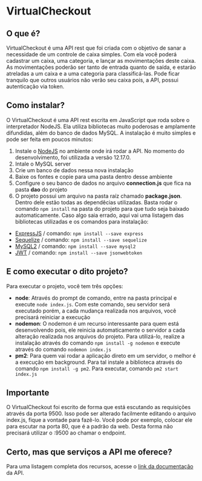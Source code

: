 # VirtualCheckout
## O que é?
VirtualCheckout é uma API rest que foi criada com o objetivo de sanar a necessidade de um controle de caixa simples.
Com ela você poderá cadastrar um caixa, uma categoria, e lançar as movimentações deste caixa.
As movimentações poderão ser tanto de entrada quanto de saída, e estarão atreladas a um caixa e a uma categoria para classificá-las.
Pode ficar tranquilo que outros usuários não verão seu caixa pois, a API, possui autenticação via token.
## Como instalar?
O VirtualCheckout é uma API rest escrita em JavaScript que roda sobre o interpretador NodeJS.
Ela utiliza bibliotecas muito poderosas e amplamente difundidas, além do banco de dados MySQL.
A instalação é muito simples e pode ser feita em poucos minutos:
1. Instale o [NodeJS](https://nodejs.org/en/) no ambiente onde irá rodar a API. No momento do desenvolvimento, foi utilizada a versão 12.17.0.
2. Intale o MySQL server
3. Crie um banco de dados nessa nova instalação
4. Baixe os fontes e copie para uma pasta dentro desse ambiente
5. Configure o seu banco de dados no arquivo **connection.js** que fica na pasta **dao** do projeto
6. O projeto possui um arquivo na pasta raíz chamado **package.json**. Dentro dele estão todas as dependêcias utilizadas. Basta rodar o comando ```npm install``` na pasta do projeto para que tudo seja baixado automaticamente.
Caso algo saia errado, aqui vai uma listagem das bibliotecas utilizadas e os comandos para instalação:
* [ExpressJS](https://expressjs.com/) / comando: ```npm install --save express```
* [Sequelize](https://sequelize.org/) / comando: ```npm install --save sequelize```
* [MySQL2](https://www.npmjs.com/package/mysql2) / comando: ```npm install --save mysql2```
* [JWT](https://jwt.io/) / comando: ```npm install --save jsonwebtoken```
## E como executar o dito projeto?
Para executar o projeto, você tem três opções:
* **node**: Através do prompt de comando, entre na pasta principal e execute ```node index.js```. Com este comando, seu servidor será executado porém, a cada mudança realizada nos arquivos, você precisará reiniciar a execução
* **nodemon**: O nodemon é um recurso interessante para quem está desenvolvendo pois, ele reinicia automaticamente o servidor a cada alteração realizada nos arquivos do projeto. Para utilizá-lo, realize a instalação através do comando ```npm install -g nodemon``` e execute através do comando ```nodemon index.js```
* **pm2**: Para quem vai rodar a aplicação direto em um servidor, o melhor é a execução em background. Para tal instale a biblioteca através do comando ```npm install -g pm2```. Para executar, comando ```pm2 start index.js```
## Importante
O VirtualCheckout foi escrito de forma que está escutando as requisições através da porta 9500. Isso pode ser alterado facilmente editando o arquivo index.js, fique a vontade para fazê-lo. Você pode por exemplo, colocar ele para escutar na porta 80, que é a padrão da web. Desta forma não precisará utilizar o :9500 ao chamar o endpoint.
## Certo, mas que serviços a API me oferece?
Para uma listagem completa dos recursos, acesse o [link da documentação](https://documenter.getpostman.com/view/1943546/SztG3RTE?version=latest) da API.
